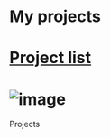 # My projects
# <a href = "https://github.com/pappykkay"> Project list </a>
# ![image](https://github.com/pappykkay/papp.github.io/assets/119144075/5ce9b4d6-f040-46b5-bcb3-217c40310f05)

Projects 

